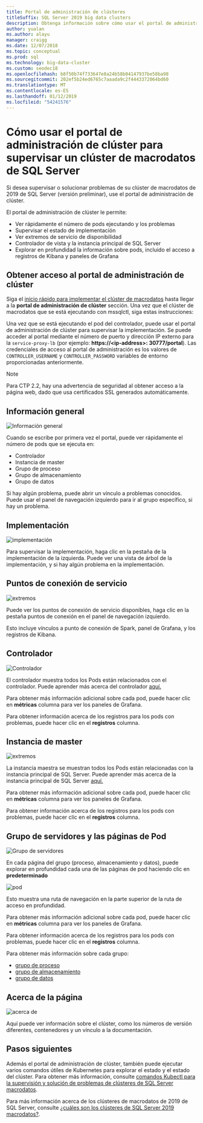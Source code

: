 ```yaml
---
title: Portal de administración de clústeres
titleSuffix: SQL Server 2019 big data clusters
description: Obtenga información sobre cómo usar el portal de administración de clúster para supervisar clústeres de macrodatos de 2019 de SQL Server (versión preliminar).
author: yualan
ms.author: alayu
manager: craigg
ms.date: 12/07/2018
ms.topic: conceptual
ms.prod: sql
ms.technology: big-data-cluster
ms.custom: seodec18
ms.openlocfilehash: b8f50b74f733647e8a24b58b04147937be58ba98
ms.sourcegitcommit: 202ef5b24ed6765c7aaada9c2f4443372064bd60
ms.translationtype: MT
ms.contentlocale: es-ES
ms.lasthandoff: 01/12/2019
ms.locfileid: "54241576"
---
```

# <a name="how-to-use-the-cluster-administration-portal-to-monitor-a-sql-server-big-data-cluster"></a>Cómo usar el portal de administración de clúster para supervisar un clúster de macrodatos de SQL Server

Si desea supervisar o solucionar problemas de su clúster de macrodatos de 2019 de SQL Server (versión preliminar), use el portal de administración de clúster.

El portal de administración de clúster le permite:
- Ver rápidamente el número de pods ejecutando y los problemas
- Supervisar el estado de implementación
- Ver extremos de servicio de disponibilidad
- Controlador de vista y la instancia principal de SQL Server
- Explorar en profundidad la información sobre pods, incluido el acceso a registros de Kibana y paneles de Grafana

## <a name="access-the-cluster-administration-portal"></a>Obtener acceso al portal de administración de clúster

Siga el [inicio rápido para implementar el clúster de macrodatos](quickstart-big-data-cluster-deploy.md) hasta llegar a la **portal de administración de clúster** sección. Una vez que el clúster de macrodatos que se está ejecutando con mssqlctl, siga estas instrucciones:

Una vez que se está ejecutando el pod del controlador, puede usar el portal de administración de clúster para supervisar la implementación. Se puede acceder al portal mediante el número de puerto y dirección IP externo para la `service-proxy-lb` (por ejemplo: **https://\<ip-address\>: 30777/portal**). Las credenciales de acceso al portal de administración es los valores de `CONTROLLER_USERNAME` y `CONTROLLER_PASSWORD` variables de entorno proporcionadas anteriormente.

> [!NOTE]
> Para CTP 2.2, hay una advertencia de seguridad al obtener acceso a la página web, dado que usa certificados SSL generados automáticamente.

## <a name="overview"></a>Información general

![Información general](./media/cluster-admin-portal/portal-overview.png)

Cuando se escribe por primera vez el portal, puede ver rápidamente el número de pods que se ejecuta en:
- Controlador
- Instancia de master
- Grupo de proceso
- Grupo de almacenamiento
- Grupo de datos

Si hay algún problema, puede abrir un vínculo a problemas conocidos. Puede usar el panel de navegación izquierdo para ir al grupo específico, si hay un problema.

## <a name="deployment"></a>Implementación

![implementación](./media/cluster-admin-portal/portal-deployment.png)

Para supervisar la implementación, haga clic en la pestaña de la implementación de la izquierda. Puede ver una vista de árbol de la implementación, y si hay algún problema en la implementación.

## <a name="service-endpoints"></a>Puntos de conexión de servicio

![extremos](./media/cluster-admin-portal/portal-endpoints.png)

Puede ver los puntos de conexión de servicio disponibles, haga clic en la pestaña puntos de conexión en el panel de navegación izquierdo.

Esto incluye vínculos a punto de conexión de Spark, panel de Grafana, y los registros de Kibana.

## <a name="controller"></a>Controlador

![Controlador](./media/cluster-admin-portal/portal-controller.png)

El controlador muestra todos los Pods están relacionados con el controlador. Puede aprender más acerca del controlador [aquí.](concept-controller.md)

Para obtener más información adicional sobre cada pod, puede hacer clic en **métricas** columna para ver los paneles de Grafana.

Para obtener información acerca de los registros para los pods con problemas, puede hacer clic en el **registros** columna.

## <a name="master-instance"></a>Instancia de master

![extremos](./media/cluster-admin-portal/portal-master.png)

La instancia maestra se muestran todos los Pods están relacionadas con la instancia principal de SQL Server. Puede aprender más acerca de la instancia principal de SQL Server [aquí.](concept-master-instance.md)

Para obtener más información adicional sobre cada pod, puede hacer clic en **métricas** columna para ver los paneles de Grafana.

Para obtener información acerca de los registros para los pods con problemas, puede hacer clic en el **registros** columna.

## <a name="pool-and-pod-pages"></a>Grupo de servidores y las páginas de Pod

![Grupo de servidores](./media/cluster-admin-portal/portal-data-pool.png)

En cada página del grupo (proceso, almacenamiento y datos), puede explorar en profundidad cada una de las páginas de pod haciendo clic en **predeterminado**

![pod](./media/cluster-admin-portal/portal-data-default-pool.png)

Esto muestra una ruta de navegación en la parte superior de la ruta de acceso en profundidad.

Para obtener más información adicional sobre cada pod, puede hacer clic en **métricas** columna para ver los paneles de Grafana.

Para obtener información acerca de los registros para los pods con problemas, puede hacer clic en el **registros** columna.

Para obtener más información sobre cada grupo:
- [grupo de proceso](concept-compute-pool.md)
- [grupo de almacenamiento](concept-storage-pool.md)
- [grupo de datos](concept-data-pool.md)

## <a name="about-page"></a>Acerca de la página

![acerca de](./media/cluster-admin-portal/portal-about.png)

Aquí puede ver información sobre el clúster, como los números de versión diferentes, contenedores y un vínculo a la documentación.

## <a name="next-steps"></a>Pasos siguientes

Además el portal de administración de clúster, también puede ejecutar varios comandos útiles de Kubernetes para explorar el estado y el estado del clúster. Para obtener más información, consulte [comandos Kubectl para la supervisión y solución de problemas de clústeres de SQL Server macrodatos](cluster-troubleshooting-commands.md).

Para más información acerca de los clústeres de macrodatos de 2019 de SQL Server, consulte [¿cuáles son los clústeres de SQL Server 2019 macrodatos?](big-data-cluster-overview.md).
